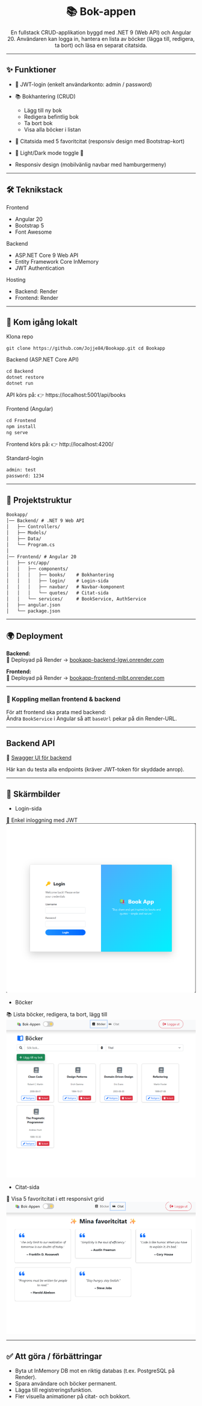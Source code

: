 <h1 align="center">📚 Bok-appen</h1>

<p align="center">
En fullstack CRUD-applikation byggd med .NET 9 (Web API) och Angular 20.  
Användaren kan logga in, hantera en lista av böcker (lägga till, redigera, ta bort)  
och läsa en separat citatsida.
</p>

---

## ✨ Funktioner

- 🔑 JWT-login (enkelt användarkonto: admin / password)
- 📚 Bokhantering (CRUD)
  - Lägg till ny bok 
  - Redigera befintlig bok 
  - Ta bort bok 
  - Visa alla böcker i listan

- 💬 Citatsida med 5 favoritcitat (responsiv design med Bootstrap-kort) 
- 🌙 Light/Dark mode toggle 📱
-  Responsiv design (mobilvänlig navbar med hamburgermeny)

---

## 🛠️ Teknikstack

Frontend 
- Angular 20 
- Bootstrap 5 
- Font Awesome

Backend 
- ASP.NET Core 9 Web API 
- Entity Framework Core InMemory 
- JWT Authentication

Hosting 
- Backend: Render 
- Frontend: Render

---

## 🚀 Kom igång lokalt

Klona repo 
```
git clone https://github.com/Jojje84/Bookapp.git cd Bookapp
``` 

Backend (ASP.NET Core API) 
```
cd Backend 
dotnet restore 
dotnet run
``` 

API körs på: 
👉 https://localhost:5001/api/books

Frontend (Angular) 
```
cd Frontend 
npm install 
ng serve
``` 

Frontend körs på: 
👉 http://localhost:4200/

Standard-login 
```
admin: test 
password: 1234
``` 

---

## 📂 Projektstruktur


```
Bookapp/
│── Backend/ # .NET 9 Web API
│   ├── Controllers/
│   ├── Models/
│   ├── Data/
│   └── Program.cs
│
│── Frontend/ # Angular 20
│   ├── src/app/
│   │   ├── components/
│   │   │   ├── books/    # Bokhantering
│   │   │   ├── login/    # Login-sida
│   │   │   ├── navbar/   # Navbar-komponent
│   │   │   └── quotes/   # Citat-sida
│   │   └── services/     # BookService, AuthService
│   ├── angular.json
│   └── package.json
``` 

---

## 🌍 Deployment

**Backend:**  
🚀 Deployad på Render → [bookapp-backend-lgwi.onrender.com](https://bookapp-backend-lgwi.onrender.com)  

**Frontend:**  
🚀 Deployad på Render → [bookapp-frontend-mlbt.onrender.com](https://bookapp-frontend-mlbt.onrender.com)  

---

### 🔗 Koppling mellan frontend & backend
För att frontend ska prata med backend:  
Ändra `BookService` i Angular så att `baseUrl` pekar på din Render-URL.

---

## Backend API

🔗 [Swagger UI för backend](https://bookapp-backend-lgwi.onrender.com/swagger)

Här kan du testa alla endpoints (kräver JWT-token för skyddade anrop).

---

## 📸 Skärmbilder

- Login-sida

🔑 Enkel inloggning med JWT
![Login-sida](screenshots/login.png)

- Böcker

📚 Lista böcker, redigera, ta bort, lägg till
![Bookr-sida](screenshots/bocker.png)

- Citat-sida

💬 Visa 5 favoritcitat i ett responsivt grid
![Citat-sida](screenshots/citat.png)

---

## ✅ Att göra / förbättringar

- Byta ut InMemory DB mot en riktig databas (t.ex. PostgreSQL på Render).
- Spara användare och böcker permanent.
- Lägga till registreringsfunktion.
- Fler visuella animationer på citat- och bokkort.